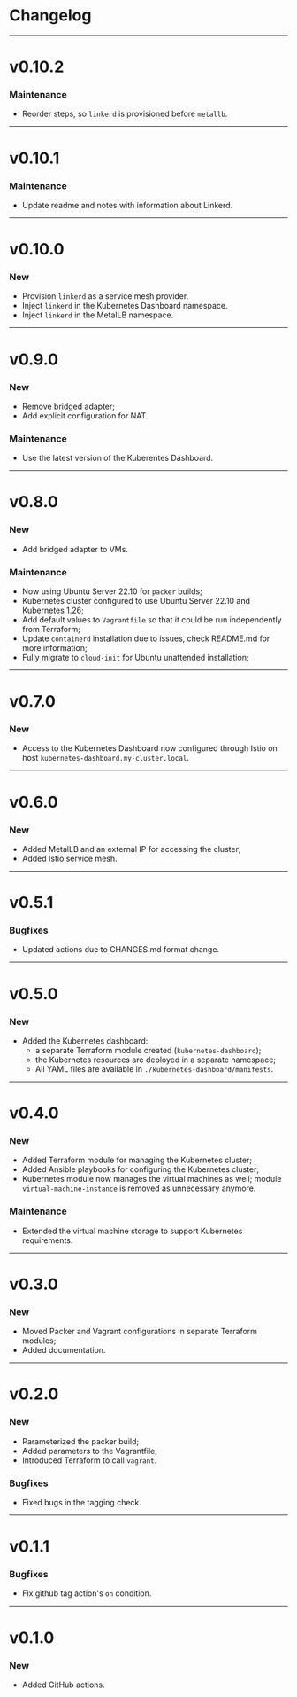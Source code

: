 # Changelog

---

# v0.10.2

### Maintenance

- Reorder steps, so `linkerd` is provisioned before `metallb`.

---

# v0.10.1

### Maintenance

- Update readme and notes with information about Linkerd.

---

# v0.10.0

### New

- Provision `linkerd` as a service mesh provider.
- Inject `linkerd` in the Kubernetes Dashboard namespace.
- Inject `linkerd` in the MetalLB namespace.

---

# v0.9.0

### New

- Remove bridged adapter;
- Add explicit configuration for NAT.

### Maintenance

- Use the latest version of the Kuberentes Dashboard.

---

# v0.8.0

### New

- Add bridged adapter to VMs.

### Maintenance

- Now using Ubuntu Server 22.10 for `packer` builds;
- Kubernetes cluster configured to use Ubuntu Server 22.10 and Kubernetes 1.26;
- Add default values to `Vagrantfile` so that it could be run independently from Terraform;
- Update `containerd` installation due to issues, check README.md for more information;
- Fully migrate to `cloud-init` for Ubuntu unattended installation;

---

# v0.7.0

### New

- Access to the Kubernetes Dashboard now configured through Istio on host `kubernetes-dashboard.my-cluster.local`.

---

# v0.6.0

### New

- Added MetalLB and an external IP for accessing the cluster;
- Added Istio service mesh.

---

# v0.5.1

### Bugfixes

- Updated actions due to CHANGES.md format change.

---

# v0.5.0

### New

- Added the Kubernetes dashboard:
  - a separate Terraform module created (`kubernetes-dashboard`);
  - the Kubernetes resources are deployed in a separate namespace;
  - All YAML files are available in `./kubernetes-dashboard/manifests`.

---

# v0.4.0

### New

- Added Terraform module for managing the Kubernetes cluster;
- Added Ansible playbooks for configuring the Kubernetes cluster;
- Kubernetes module now manages the virtual machines as well; module `virtual-machine-instance` is removed as unnecessary anymore.

### Maintenance

- Extended the virtual machine storage to support Kubernetes requirements.

---

# v0.3.0

### New

- Moved Packer and Vagrant configurations in separate Terraform modules;
- Added documentation.

---

# v0.2.0

### New

- Parameterized the packer build;
- Added parameters to the Vagrantfile;
- Introduced Terraform to call `vagrant`.

### Bugfixes

- Fixed bugs in the tagging check.

---

# v0.1.1

### Bugfixes

- Fix github tag action's `on` condition.

---

# v0.1.0

### New

- Added GitHub actions.
